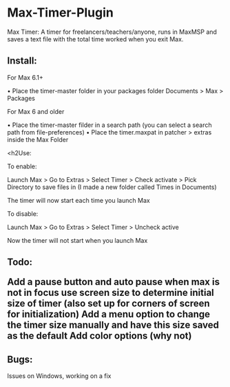 # Max-Timer-Plugin
Max Timer: A timer for freelancers/teachers/anyone, runs in MaxMSP and saves a text file with the total time worked when you exit Max. 

<h2>Install:</h2>

For Max 6.1+

• Place the timer-master folder in your packages folder Documents > Max > Packages

For Max 6 and older

• Place the timer-master filder in a search path (you can select a search path from file-preferences)
• Place the timer.maxpat in patcher > extras inside the Max Folder

<h2Use:</h2>

To enable:

Launch Max > Go to Extras > Select Timer > Check activate > Pick Directory to save files in (I made a new folder called Times in Documents) 

The timer will now start each time you launch Max

To disable:

Launch Max > Go to Extras > Select Timer > Uncheck active

Now the timer will not start when you launch Max

<h2>Todo:</2>

Add a pause button and auto pause when max is not in focus
use screen size to determine initial size of timer (also set up for corners of screen for initialization)
Add a menu option to change the timer size manually and have this size saved as the default
Add color options (why not)

<h2>Bugs:</h2>
Issues on Windows, working on a fix
